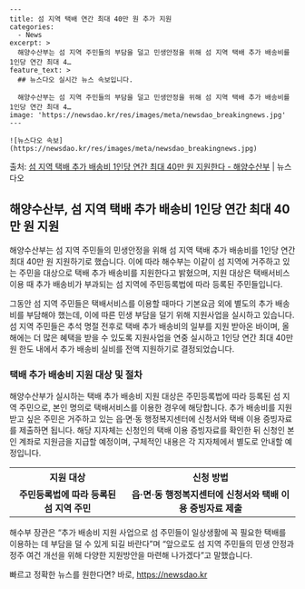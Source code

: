     ---
    title: 섬 지역 택배 연간 최대 40만 원 추가 지원
    categories:
      - News
    excerpt: >
      해양수산부는 섬 지역 주민들의 부담을 덜고 민생안정을 위해 섬 지역 택배 추가 배송비를 1인당 연간 최대 4…
    feature_text: >
      ## 뉴스다오 실시간 뉴스 속보입니다.
    
      해양수산부는 섬 지역 주민들의 부담을 덜고 민생안정을 위해 섬 지역 택배 추가 배송비를 1인당 연간 최대 4…
    image: 'https://newsdao.kr/res/images/meta/newsdao_breakingnews.jpg'
    ---
    
    ![뉴스다오 속보](https://newsdao.kr/res/images/meta/newsdao_breakingnews.jpg)

<p>출처: <a href="https://newsdao.kr/3039" rel="dofollow">섬 지역 택배 추가 배송비 1인당 연간 최대 40만 원 지원한다 - 해양수산부</a> | 뉴스다오</p>

<h2 data-ke-size="size26">해양수산부, 섬 지역 택배 추가 배송비 1인당 연간 최대 40만 원 지원</h2>
해양수산부는 섬 지역 주민들의 민생안정을 위해 섬 지역 택배 추가 배송비를 1인당 연간 최대 40만 원 지원하기로 했습니다. 이에 따라 해수부는 이같이 섬 지역에 거주하고 있는 주민을 대상으로 택배 추가 배송비를 지원한다고 밝혔으며, 지원 대상은 택배서비스 이용 때 추가 배송비가 부과되는 섬 지역에 주민등록법에 따라 등록된 주민들입니다.

<p data-ke-size="size16">그동안 섬 지역 주민들은 택배서비스를 이용할 때마다 기본요금 외에 별도의 추가 배송비를 부담해야 했는데, 이에 따른 민생 부담을 덜기 위해 지원사업을 실시하고 있습니다. 섬 지역 주민들은 추석 명절 전후로 택배 추가 배송비의 일부를 지원 받아온 바이며, 올해에는 더 많은 혜택을 받을 수 있도록 지원사업을 연중 실시하고 1인당 연간 최대 40만 원 한도 내에서 추가 배송비 실비를 전액 지원하기로 결정되었습니다.</p>

<h3 data-ke-size="size24">택배 추가 배송비 지원 대상 및 절차</h3>
해양수산부가 실시하는 택배 추가 배송비 지원 대상은 주민등록법에 따라 등록된 섬 지역 주민으로, 본인 명의로 택배서비스를 이용한 경우에 해당합니다. 추가 배송비를 지원받고 싶은 주민은 거주하고 있는 읍·면·동 행정복지센터에 신청서와 택배 이용 증빙자료를 제출하면 됩니다. 해당 지자체는 신청인의 택배 이용 증빙자료를 확인한 뒤 신청인 본인 계좌로 지원금을 지급할 예정이며, 구체적인 내용은 각 지자체에서 별도로 안내할 예정입니다.

<table>
	<tr>
		<th>지원 대상</th>
		<th>신청 방법</th>
	</tr>
	<tr>
		<td style="text-align: center; height: 17px;"><b>주민등록법에 따라 등록된 섬 지역 주민</b></td>
		<td style="text-align: center; height: 17px;"><b>읍·면·동 행정복지센터에 신청서와 택배 이용 증빙자료 제출</b></td>
	</tr>
</table>

<p>해수부 장관은 “추가 배송비 지원 사업으로 섬 주민들이 일상생활에 꼭 필요한 택배를 이용하는 데 부담을 덜 수 있게 되길 바란다”며 “앞으로도 섬 지역 주민들의 민생 안정과 정주 여건 개선을 위해 다양한 지원방안을 마련해 나가겠다”고 말했습니다.</p> 

빠르고 정확한 뉴스를 원한다면? 바로, <a href="https://newsdao.kr" rel="dofollow">https://newsdao.kr</a>


    
